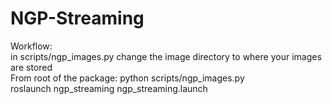 # NGP-Streaming 

Workflow:  
in scripts/ngp_images.py change the image directory to where your images are stored  
From root of the package: 
python scripts/ngp_images.py  
roslaunch ngp_streaming ngp_streaming.launch  
